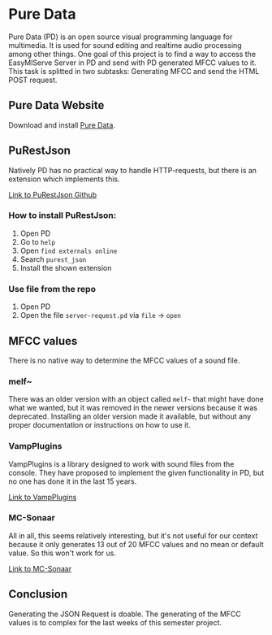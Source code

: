 # Pure Data

Pure Data (PD) is an open source visual programming language for multimedia.
It is used for sound editing and realtime audio processing among other things.
One goal of this project is to find a way to access the EasyMlServe Server in PD and send with PD generated MFCC values to it. This task is splitted in two subtasks: Generating MFCC and send the HTML POST request.

## Pure Data Website

Download and install [Pure Data](https://puredata.info/).

## PuRestJson

Natively PD has no practical way to handle HTTP-requests, but there is an extension which implements this.

[Link to PuRestJson Github](https://github.com/residuum/PuRestJson)

### How to install PuRestJson:

1. Open PD
2. Go to `help`
3. Open `find externals online`
4. Search `purest_json`
5. Install the shown extension

### Use file from the repo

1. Open PD
2. Open the file `server-request.pd` via `file` -> `open`

## MFCC values

There is no native way to determine the MFCC values of a sound file.

### melf~

There was an older version with an object called `melf~` that might have done what we wanted, but it was removed in the newer versions because it was deprecated. Installing an older version made it available, but without any proper documentation or instructions on how to use it.

### VampPlugins

VampPlugins is a library designed to work with sound files from the console. They have proposed to implement the given functionality in PD, but no one has done it in the last 15 years.

[Link to VampPlugins](https://puredata.info/dev/summer-of-code/VampPlugins)

### MC-Sonaar

All in all, this seems relatively interesting, but it's not useful for our context because it only generates 13 out of 20 MFCC values and no mean or default value.
So this won't work for us.

[Link to MC-Sonaar](https://github.com/GiantSteps/MC-Sonaar)

## Conclusion

Generating the JSON Request is doable. The generating of the MFCC values is to complex for the last weeks of this semester project.
